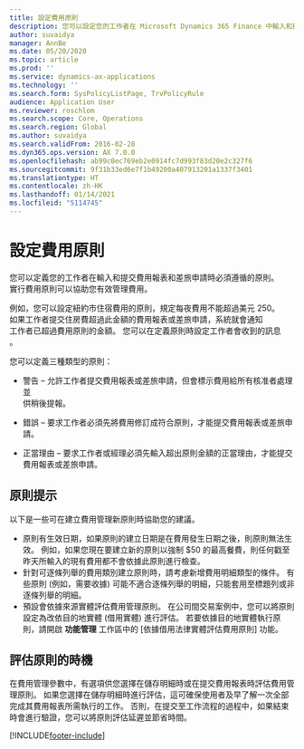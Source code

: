 ```yaml
---
title: 設定費用原則
description: 您可以設定您的工作者在 Microsoft Dynamics 365 Finance 中輸入和提交費用報表和差旅申請時必須遵循的費用原則。
author: suvaidya
manager: AnnBe
ms.date: 05/20/2020
ms.topic: article
ms.prod: ''
ms.service: dynamics-ax-applications
ms.technology: ''
ms.search.form: SysPolicyListPage, TrvPolicyRule
audience: Application User
ms.reviewer: roschlom
ms.search.scope: Core, Operations
ms.search.region: Global
ms.author: suvaidya
ms.search.validFrom: 2016-02-28
ms.dyn365.ops.version: AX 7.0.0
ms.openlocfilehash: ab99c0ec769eb2e0914fc7d993f83d20e2c327f6
ms.sourcegitcommit: 9f31b33ed6e7f1b49200a407913201a1337f3401
ms.translationtype: HT
ms.contentlocale: zh-HK
ms.lasthandoff: 01/14/2021
ms.locfileid: "5114745"
---
```

# <a name="set-up-expense-policies"></a>設定費用原則

您可以定義您的工作者在輸入和提交費用報表和差旅申請時必須遵循的原則。         
實行費用原則可以協助您有效管理費用。         

例如，您可以設定紐約市住宿費用的原則，規定每夜費用不能超過美元 250。       
如果工作者提交住房費超過此金額的費用報表或差旅申請，系統就會通知        
工作者已超過費用原則的金額。 您可以在定義原則時設定工作者會收到的訊息        
。      
        
您可以定義三種類型的原則：         
        
- 警告 – 允許工作者提交費用報表或差旅申請，但會標示費用給所有核准者處理並        
  供稍後提報。        

- 錯誤 – 要求工作者必須先將費用修訂成符合原則，才能提交費用報表或差旅申請。       
 
 - 正當理由 – 要求工作者或經理必須先輸入超出原則金額的正當理由，才能提交費用報表或差旅申請。        

## <a name="policy-tips"></a>原則提示
以下是一些可在建立費用管理新原則時協助您的建議。 
* 原則有生效日期，如果原則的建立日期是在費用發生日期之後，則原則無法生效。 例如，如果您現在要建立新的原則以強制 $50 的最高餐費，則任何戳至昨天所輸入的現有費用都不會依據此原則進行檢查。
* 針對可逐條列舉的費用類別建立原則時，請考慮新增費用明細類型的條件。 有些原則 (例如，需要收據) 可能不適合逐條列舉的明細，只能套用至標題列或非逐條列舉的明細。 
* 預設會依據來源實體評估費用管理原則。 在公司間交易案例中，您可以將原則設定為改依目的地實體 (借用實體) 進行評估。 若要依據目的地實體執行原則，請開啟 **功能管理** 工作區中的 [依據借用法律實體評估費用原則] 功能。

## <a name="when-to-evaluate-policies"></a>評估原則的時機

在費用管理參數中，有選項供您選擇在儲存明細時或在提交費用報表時評估費用管理原則。 如果您選擇在儲存明細時進行評估，這可確保使用者及早了解一次全部完成其費用報表所需執行的工作。 否則，在提交至工作流程的過程中，如果結束時會進行驗證，您可以將原則評估延遲並節省時間。


[!INCLUDE[footer-include](../includes/footer-banner.md)]